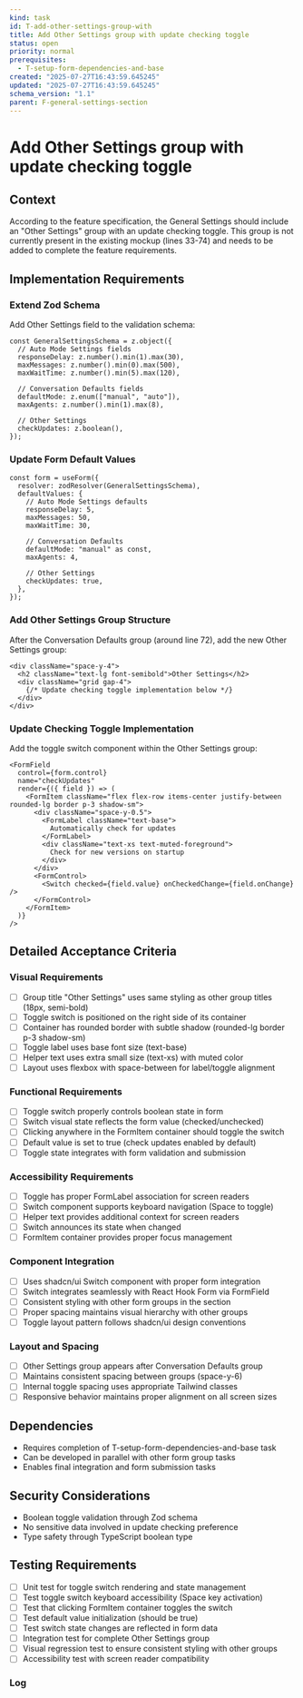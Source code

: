 ```yaml
---
kind: task
id: T-add-other-settings-group-with
title: Add Other Settings group with update checking toggle
status: open
priority: normal
prerequisites:
  - T-setup-form-dependencies-and-base
created: "2025-07-27T16:43:59.645245"
updated: "2025-07-27T16:43:59.645245"
schema_version: "1.1"
parent: F-general-settings-section
---
```


# Add Other Settings group with update checking toggle

## Context

According to the feature specification, the General Settings should include an "Other Settings" group with an update checking toggle. This group is not currently present in the existing mockup (lines 33-74) and needs to be added to complete the feature requirements.

## Implementation Requirements

### Extend Zod Schema

Add Other Settings field to the validation schema:

```tsx
const GeneralSettingsSchema = z.object({
  // Auto Mode Settings fields
  responseDelay: z.number().min(1).max(30),
  maxMessages: z.number().min(0).max(500),
  maxWaitTime: z.number().min(5).max(120),

  // Conversation Defaults fields
  defaultMode: z.enum(["manual", "auto"]),
  maxAgents: z.number().min(1).max(8),

  // Other Settings
  checkUpdates: z.boolean(),
});
```

### Update Form Default Values

```tsx
const form = useForm({
  resolver: zodResolver(GeneralSettingsSchema),
  defaultValues: {
    // Auto Mode Settings defaults
    responseDelay: 5,
    maxMessages: 50,
    maxWaitTime: 30,

    // Conversation Defaults
    defaultMode: "manual" as const,
    maxAgents: 4,

    // Other Settings
    checkUpdates: true,
  },
});
```

### Add Other Settings Group Structure

After the Conversation Defaults group (around line 72), add the new Other Settings group:

```tsx
<div className="space-y-4">
  <h2 className="text-lg font-semibold">Other Settings</h2>
  <div className="grid gap-4">
    {/* Update checking toggle implementation below */}
  </div>
</div>
```

### Update Checking Toggle Implementation

Add the toggle switch component within the Other Settings group:

```tsx
<FormField
  control={form.control}
  name="checkUpdates"
  render={({ field }) => (
    <FormItem className="flex flex-row items-center justify-between rounded-lg border p-3 shadow-sm">
      <div className="space-y-0.5">
        <FormLabel className="text-base">
          Automatically check for updates
        </FormLabel>
        <div className="text-xs text-muted-foreground">
          Check for new versions on startup
        </div>
      </div>
      <FormControl>
        <Switch checked={field.value} onCheckedChange={field.onChange} />
      </FormControl>
    </FormItem>
  )}
/>
```

## Detailed Acceptance Criteria

### Visual Requirements

- [ ] Group title "Other Settings" uses same styling as other group titles (18px, semi-bold)
- [ ] Toggle switch is positioned on the right side of its container
- [ ] Container has rounded border with subtle shadow (rounded-lg border p-3 shadow-sm)
- [ ] Toggle label uses base font size (text-base)
- [ ] Helper text uses extra small size (text-xs) with muted color
- [ ] Layout uses flexbox with space-between for label/toggle alignment

### Functional Requirements

- [ ] Toggle switch properly controls boolean state in form
- [ ] Switch visual state reflects the form value (checked/unchecked)
- [ ] Clicking anywhere in the FormItem container should toggle the switch
- [ ] Default value is set to true (check updates enabled by default)
- [ ] Toggle state integrates with form validation and submission

### Accessibility Requirements

- [ ] Toggle has proper FormLabel association for screen readers
- [ ] Switch component supports keyboard navigation (Space to toggle)
- [ ] Helper text provides additional context for screen readers
- [ ] Switch announces its state when changed
- [ ] FormItem container provides proper focus management

### Component Integration

- [ ] Uses shadcn/ui Switch component with proper form integration
- [ ] Switch integrates seamlessly with React Hook Form via FormField
- [ ] Consistent styling with other form groups in the section
- [ ] Proper spacing maintains visual hierarchy with other groups
- [ ] Toggle layout pattern follows shadcn/ui design conventions

### Layout and Spacing

- [ ] Other Settings group appears after Conversation Defaults group
- [ ] Maintains consistent spacing between groups (space-y-6)
- [ ] Internal toggle spacing uses appropriate Tailwind classes
- [ ] Responsive behavior maintains proper alignment on all screen sizes

## Dependencies

- Requires completion of T-setup-form-dependencies-and-base task
- Can be developed in parallel with other form group tasks
- Enables final integration and form submission tasks

## Security Considerations

- Boolean toggle validation through Zod schema
- No sensitive data involved in update checking preference
- Type safety through TypeScript boolean type

## Testing Requirements

- [ ] Unit test for toggle switch rendering and state management
- [ ] Test toggle switch keyboard accessibility (Space key activation)
- [ ] Test that clicking FormItem container toggles the switch
- [ ] Test default value initialization (should be true)
- [ ] Test switch state changes are reflected in form data
- [ ] Integration test for complete Other Settings group
- [ ] Visual regression test to ensure consistent styling with other groups
- [ ] Accessibility test with screen reader compatibility

### Log
